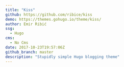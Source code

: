 ```yaml
---
title: "Kiss"
github: https://github.com/ribice/kiss
demo: https://themes.gohugo.io/theme/kiss/
author: Emir Ribić
ssg:
  - Hugo
cms:
  - No Cms
date: 2017-10-23T19:57:06Z
github_branch: master
description: "Stupidly simple Hugo blogging theme"
---
```

